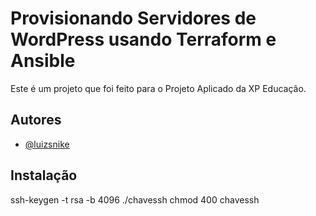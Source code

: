 
# Provisionando Servidores de WordPress usando Terraform e Ansible

Este é um projeto que foi feito para o Projeto Aplicado da XP Educação.

## Autores

- [@luizsnike](https://www.github.com/luizsnike)

## Instalação

ssh-keygen -t rsa -b 4096 ./chavessh
chmod 400 chavessh    
